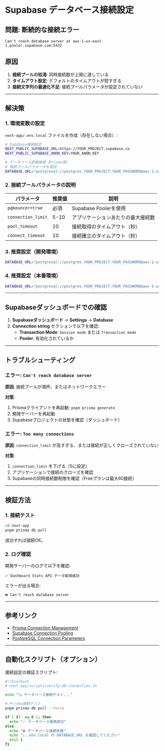 # Supabase データベース接続設定

## 問題: 断続的な接続エラー

```
Can't reach database server at aws-1-us-east-1.pooler.supabase.com:5432
```

## 原因

1. **接続プールの枯渇**: 同時接続数が上限に達している
2. **タイムアウト設定**: デフォルトのタイムアウトが短すぎる
3. **接続文字列の最適化不足**: 接続プールパラメータが設定されていない

---

## 解決策

### 1. 環境変数の設定

`next-app/.env.local` ファイルを作成（存在しない場合）:

```bash
# Supabase接続設定
NEXT_PUBLIC_SUPABASE_URL=https://YOUR_PROJECT.supabase.co
NEXT_PUBLIC_SUPABASE_ANON_KEY=YOUR_ANON_KEY

# データベース直接接続（Prisma用）
# 接続プールパラメータを追加
DATABASE_URL="postgresql://postgres.YOUR_PROJECT:YOUR_PASSWORD@aws-1-us-east-1.pooler.supabase.com:5432/postgres?pgbouncer=true&connection_limit=10"
```

### 2. 接続プールパラメータの説明

| パラメータ | 推奨値 | 説明 |
|-----------|--------|------|
| `pgbouncer=true` | 必須 | Supabase Poolerを使用 |
| `connection_limit` | 5-10 | アプリケーションあたりの最大接続数 |
| `pool_timeout` | 10 | 接続取得のタイムアウト（秒） |
| `connect_timeout` | 10 | 接続確立のタイムアウト（秒） |

### 3. 推奨設定（開発環境）

```bash
DATABASE_URL="postgresql://postgres.YOUR_PROJECT:YOUR_PASSWORD@aws-1-us-east-1.pooler.supabase.com:5432/postgres?pgbouncer=true&connection_limit=5&pool_timeout=10&connect_timeout=10"
```

### 4. 推奨設定（本番環境）

```bash
DATABASE_URL="postgresql://postgres.YOUR_PROJECT:YOUR_PASSWORD@aws-1-us-east-1.pooler.supabase.com:5432/postgres?pgbouncer=true&connection_limit=10&pool_timeout=15&connect_timeout=15"
```

---

## Supabaseダッシュボードでの確認

1. **Supabaseダッシュボード** → **Settings** → **Database**
2. **Connection string** セクションで以下を確認:
   - **Transaction Mode**: `Session mode` または `Transaction mode`
   - **Pooler**: 有効化されているか

---

## トラブルシューティング

### エラー: `Can't reach database server`

**原因**: 接続プールが満杯、またはネットワークエラー

**対策**:
1. Prismaクライアントを再起動: `pnpm prisma generate`
2. 開発サーバーを再起動
3. Supabaseプロジェクトの状態を確認（ダッシュボード）

### エラー: `Too many connections`

**原因**: `connection_limit` が高すぎる、または接続が正しくクローズされていない

**対策**:
1. `connection_limit` を下げる（5に設定）
2. アプリケーションで接続のクローズを確認
3. Supabaseの同時接続数制限を確認（Freeプランは最大60接続）

---

## 検証方法

### 1. 接続テスト

```bash
cd next-app
pnpm prisma db pull
```

成功すれば接続OK。

### 2. ログ確認

開発サーバーのログで以下を確認:
```
✅ Dashboard Stats API データ取得成功
```

エラーが出る場合:
```
❌ Can't reach database server
```

---

## 参考リンク

- [Prisma Connection Management](https://www.prisma.io/docs/guides/performance-and-optimization/connection-management)
- [Supabase Connection Pooling](https://supabase.com/docs/guides/database/connecting-to-postgres#connection-pooler)
- [PostgreSQL Connection Parameters](https://www.postgresql.org/docs/current/libpq-connect.html#LIBPQ-PARAMKEYWORDS)

---

## 自動化スクリプト（オプション）

接続設定の検証スクリプト:

```bash
#!/bin/bash
# next-app/scripts/verify-db-connection.sh

echo "🔍 データベース接続テスト..."

# Prisma接続テスト
pnpm prisma db pull --force

if [ $? -eq 0 ]; then
  echo "✅ データベース接続成功"
else
  echo "❌ データベース接続失敗"
  echo "⚠️ .env.local の DATABASE_URL を確認してください"
  exit 1
fi
```







